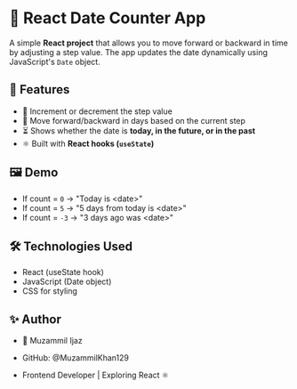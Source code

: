 # 📅 React Date Counter App

A simple **React project** that allows you to move forward or backward in time by adjusting a step value. The app updates the date dynamically using JavaScript's `Date` object.

## 📌 Features

- 🔢 Increment or decrement the step value
- 📅 Move forward/backward in days based on the current step
- ⏳ Shows whether the date is **today, in the future, or in the past**
- ⚛️ Built with **React hooks (`useState`)**

## 🖼️ Demo

- If count = `0` → "Today is \<date>"
- If count = `5` → "5 days from today is \<date>"
- If count = `-3` → "3 days ago was \<date>"

## 🛠️ Technologies Used

- React (useState hook)
- JavaScript (Date object)
- CSS for styling

## ✨ Author

- 👤 Muzammil Ijaz

- GitHub: @MuzammilKhan129

- Frontend Developer | Exploring React ⚛️
